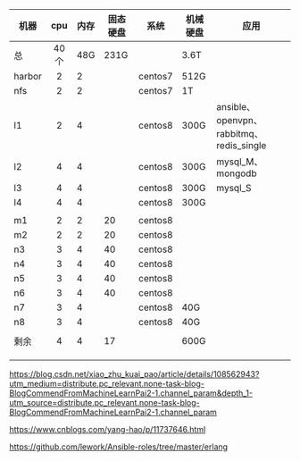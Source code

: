 | 机器   | cpu  | 内存 | 固态硬盘 | 系统    | 机械硬盘 | 应用                                      |
| ------ | :--: | ---- | -------- | ------- | -------- | ----------------------------------------- |
| 总     | 40个 | 48G  | 231G     |         | 3.6T     |                                           |
| harbor |  2   | 2    |          | centos7 | 512G     |                                           |
| nfs    |  2   | 2    |          | centos7 | 1T       |                                           |
| l1     |  2   | 4    |          | centos8 | 300G     | ansible、openvpn、 rabbitmq、redis_single |
| l2     |  4   | 4    |          | centos8 | 300G     | mysql_M、 mongodb                         |
| l3     |  4   | 4    |          | centos8 | 300G     | mysql_S                                   |
| l4     |  4   | 4    |          | centos8 | 300G     |                                           |
|        |      |      |          |         |          |                                           |
| m1     |  2   | 2    | 20       | centos8 |          |                                           |
| m2     |  2   | 2    | 20       | centos8 |          |                                           |
| n3     |  3   | 4    | 40       | centos8 |          |                                           |
| n4     |  3   | 4    | 40       | centos8 |          |                                           |
| n5     |  3   | 4    | 40       | centos8 |          |                                           |
| n6     |  3   | 4    | 40       | centos8 |          |                                           |
| n7     |  3   | 4    |          | centos8 | 40G      |                                           |
| n8     |  3   | 4    |          | centos8 | 40G      |                                           |
|        |      |      |          |         |          |                                           |
| 剩余   |  4   | 4    | 17       |         | 600G     |                                           |
|        |      |      |          |         |          |                                           |
|        |      |      |          |         |          |                                           |
|        |      |      |          |         |          |                                           |



https://blog.csdn.net/xiao_zhu_kuai_pao/article/details/108562943?utm_medium=distribute.pc_relevant.none-task-blog-BlogCommendFromMachineLearnPai2-1.channel_param&depth_1-utm_source=distribute.pc_relevant.none-task-blog-BlogCommendFromMachineLearnPai2-1.channel_param



https://www.cnblogs.com/yang-hao/p/11737646.html

https://github.com/lework/Ansible-roles/tree/master/erlang